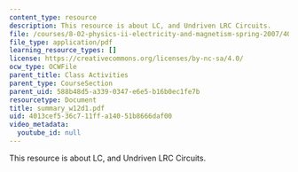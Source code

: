 ```yaml
---
content_type: resource
description: This resource is about LC, and Undriven LRC Circuits.
file: /courses/8-02-physics-ii-electricity-and-magnetism-spring-2007/4013cef536c711ffa14051b8666daf00_summary_w12d1.pdf
file_type: application/pdf
learning_resource_types: []
license: https://creativecommons.org/licenses/by-nc-sa/4.0/
ocw_type: OCWFile
parent_title: Class Activities
parent_type: CourseSection
parent_uid: 588b48d5-a339-0347-e6e5-b16b0ec1fe7b
resourcetype: Document
title: summary_w12d1.pdf
uid: 4013cef5-36c7-11ff-a140-51b8666daf00
video_metadata:
  youtube_id: null
---
```

This resource is about LC, and Undriven LRC Circuits.